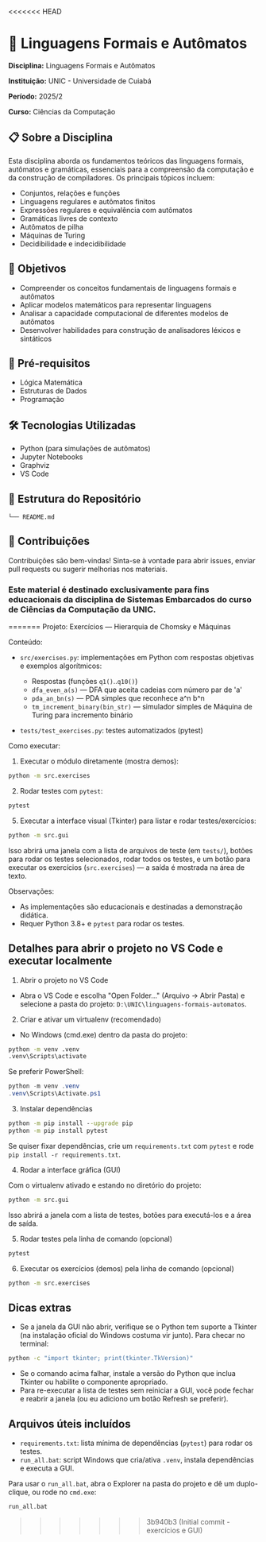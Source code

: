 <<<<<<< HEAD
# 📘 Linguagens Formais e Autômatos

**Disciplina:** Linguagens Formais e Autômatos 

**Instituição:** UNIC - Universidade de Cuiabá

**Período:** 2025/2

**Curso:** Ciências da Computação


## 📋 Sobre a Disciplina

Esta disciplina aborda os fundamentos teóricos das linguagens formais, autômatos e gramáticas, essenciais para a compreensão da computação e da construção de compiladores. Os principais tópicos incluem:

- Conjuntos, relações e funções
- Linguagens regulares e autômatos finitos
- Expressões regulares e equivalência com autômatos
- Gramáticas livres de contexto
- Autômatos de pilha
- Máquinas de Turing
- Decidibilidade e indecidibilidade

## 🎯 Objetivos

- Compreender os conceitos fundamentais de linguagens formais e autômatos
- Aplicar modelos matemáticos para representar linguagens
- Analisar a capacidade computacional de diferentes modelos de autômatos
- Desenvolver habilidades para construção de analisadores léxicos e sintáticos

## 🧠 Pré-requisitos

- Lógica Matemática
- Estruturas de Dados
- Programação


## 🛠️ Tecnologias Utilizadas

- Python (para simulações de autômatos)
- Jupyter Notebooks
- Graphviz
- VS Code

## 📁 Estrutura do Repositório
    └── README.md

## 🤝 Contribuições

Contribuições são bem-vindas! Sinta-se à vontade para abrir issues, enviar pull requests ou sugerir melhorias nos materiais.

### Este material é destinado exclusivamente para fins educacionais da disciplina de Sistemas Embarcados do curso de Ciências da Computação da UNIC.
=======
Projeto: Exercícios — Hierarquia de Chomsky e Máquinas

Conteúdo:

- `src/exercises.py`: implementações em Python com respostas objetivas e exemplos algorítmicos:
  - Respostas (funções `q1()`..`q10()`)
  - `dfa_even_a(s)` — DFA que aceita cadeias com número par de 'a'
  - `pda_an_bn(s)` — PDA simples que reconhece a^n b^n
  - `tm_increment_binary(bin_str)` — simulador simples de Máquina de Turing para incremento binário

- `tests/test_exercises.py`: testes automatizados (pytest)

Como executar:

1. Executar o módulo diretamente (mostra demos):

```bash
python -m src.exercises
```

2. Rodar testes com `pytest`:

```bash
pytest
```

5. Executar a interface visual (Tkinter) para listar e rodar testes/exercícios:

```bash
python -m src.gui
```

Isso abrirá uma janela com a lista de arquivos de teste (em `tests/`), botões para rodar os testes selecionados, rodar todos os testes, e um botão para executar os exercícios (`src.exercises`) — a saída é mostrada na área de texto.

Observações:

- As implementações são educacionais e destinadas a demonstração didática.
- Requer Python 3.8+ e `pytest` para rodar os testes.

Detalhes para abrir o projeto no VS Code e executar localmente
-----------------------------------------------------------

1) Abrir o projeto no VS Code

- Abra o VS Code e escolha "Open Folder..." (Arquivo → Abrir Pasta) e selecione a pasta do projeto:
  `D:\UNIC\linguagens-formais-automatos`.

2) Criar e ativar um virtualenv (recomendado)

- No Windows (cmd.exe) dentro da pasta do projeto:

```cmd
python -m venv .venv
.venv\Scripts\activate
```

Se preferir PowerShell:

```powershell
python -m venv .venv
.venv\Scripts\Activate.ps1
```

3) Instalar dependências

```cmd
python -m pip install --upgrade pip
python -m pip install pytest
```

Se quiser fixar dependências, crie um `requirements.txt` com `pytest` e rode `pip install -r requirements.txt`.

4) Rodar a interface gráfica (GUI)

Com o virtualenv ativado e estando no diretório do projeto:

```cmd
python -m src.gui
```

Isso abrirá a janela com a lista de testes, botões para executá-los e a área de saída.

5) Rodar testes pela linha de comando (opcional)

```cmd
pytest
```

6) Executar os exercícios (demos) pela linha de comando (opcional)

```cmd
python -m src.exercises
```

Dicas extras
-------------
- Se a janela da GUI não abrir, verifique se o Python tem suporte a Tkinter (na instalação oficial do Windows costuma vir junto). Para checar no terminal:

```cmd
python -c "import tkinter; print(tkinter.TkVersion)"
```

- Se o comando acima falhar, instale a versão do Python que inclua Tkinter ou habilite o componente apropriado.
- Para re-executar a lista de testes sem reiniciar a GUI, você pode fechar e reabrir a janela (ou eu adiciono um botão Refresh se preferir).

Arquivos úteis incluídos
------------------------

- `requirements.txt`: lista mínima de dependências (`pytest`) para rodar os testes.
- `run_all.bat`: script Windows que cria/ativa `.venv`, instala dependências e executa a GUI.

Para usar o `run_all.bat`, abra o Explorer na pasta do projeto e dê um duplo-clique, ou rode no `cmd.exe`:

```cmd
run_all.bat
```
>>>>>>> 3b940b3 (Initial commit - exercícios e GUI)
